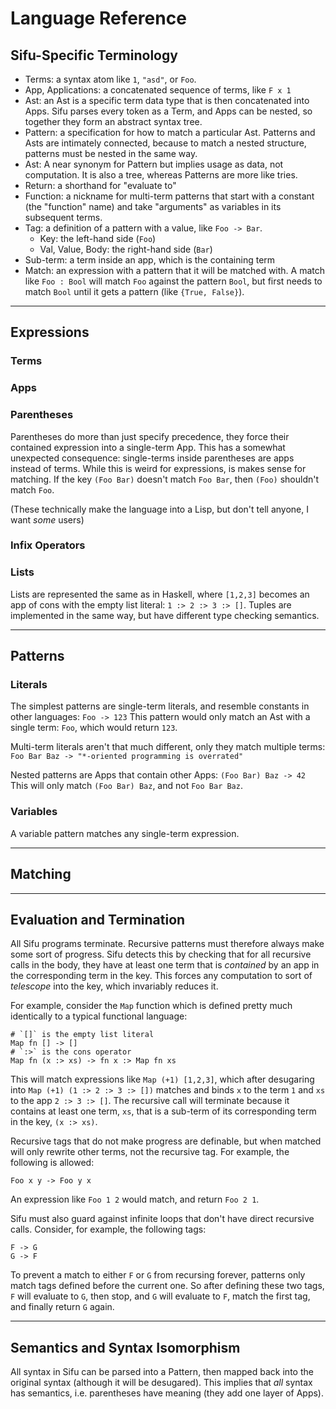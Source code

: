 # Language Reference

## Sifu-Specific Terminology

- Terms: a syntax atom like `1`, `"asd"`, or `Foo`.
- App, Applications: a concatenated sequence of terms, like `F x 1`
- Ast: an Ast is a specific term data type that is then concatenated into Apps.
Sifu parses every token as a Term, and Apps can be nested, so together they form
an abstract syntax tree.
- Pattern: a specification for how to match a particular Ast. Patterns and Asts
are intimately connected, because to match a nested structure, patterns must be
nested in the same way.
- Ast: A near synonym for Pattern but implies usage as data, not computation. It is also a tree, whereas Patterns are more like tries.
- Return: a shorthand for "evaluate to"
- Function: a nickname for multi-term patterns that start with a constant (the
"function" name) and take "arguments" as variables in its subsequent terms.
- Tag: a definition of a pattern with a value, like `Foo -> Bar`.
  - Key: the left-hand side (`Foo`)
  - Val, Value, Body: the right-hand side (`Bar`) 
- Sub-term: a term inside an app, which is the containing term
- Match: an expression with a pattern that it will be matched with. A match like
`Foo : Bool` will match `Foo` against the pattern `Bool`, but first needs to
match `Bool` until it gets a pattern (like `{True, False}`).

---

## Expressions

### Terms

### Apps

### Parentheses
Parentheses do more than just specify precedence, they force their contained
expression into a single-term App. This has a somewhat unexpected consequence:
single-terms inside parentheses are apps instead of terms. While this is weird
for expressions, is makes sense for matching. If the key `(Foo Bar)` doesn't
match `Foo Bar`, then `(Foo)` shouldn't match `Foo`.

(These technically make the language into a Lisp, but don't tell anyone, I want _some_ users)

### Infix Operators

### Lists

Lists are represented the same as in Haskell, where `[1,2,3]` becomes an app of
cons with the empty list literal: `1 :> 2 :> 3 :> []`. Tuples are implemented in
the same way, but have different type checking semantics.

---

## Patterns

### Literals

The simplest patterns are single-term literals, and resemble constants in other
languages:
`Foo -> 123`
This pattern would only match an Ast with a single term:
`Foo`, which would return `123`.

Multi-term literals aren't that much different, only they match multiple terms:
`Foo Bar Baz -> "*-oriented programming is overrated"`

Nested patterns are Apps that contain other Apps:
`(Foo Bar) Baz -> 42`
This will only match `(Foo Bar) Baz`, and not `Foo Bar Baz`.

### Variables

A variable pattern matches any single-term expression.


---

## Matching

---

## Evaluation and Termination

All Sifu programs terminate. Recursive patterns must therefore always make some
sort of progress. Sifu detects this by checking that for all recursive calls
in the body, they have at least one term that is _contained_ by an app in the
corresponding term in the key. This forces any computation to sort of _telescope_
into the key, which invariably reduces it.

For example, consider the `Map` function which is defined pretty much
identically to a typical functional language:
```
# `[]` is the empty list literal
Map fn [] -> []
# `:>` is the cons operator
Map fn (x :> xs) -> fn x :> Map fn xs
```
This will match expressions like `Map (+1) [1,2,3]`, which after desugaring into
`Map (+1) (1 :> 2 :> 3 :> [])` matches and binds `x` to the term `1` and `xs` to
the app `2 :> 3 :> []`. The recursive call will terminate because it contains
at least one term, `xs`, that is a sub-term of its corresponding term in the
key, `(x :> xs)`.

Recursive tags that do not make progress are definable, but when matched will only rewrite other terms, not the recursive tag. For example, the following is allowed:
```
Foo x y -> Foo y x
```
An expression like `Foo 1 2` would match, and return `Foo 2 1`.

Sifu must also guard against infinite loops that don't have direct recursive
calls. Consider, for example, the following tags:
```
F -> G
G -> F
```
To prevent a match to either `F` or `G` from recursing forever, patterns only
match tags defined before the current one. So after defining these two tags,
`F` will evaluate to `G`, then stop, and `G` will evaluate to `F`, match the
first tag, and finally return `G` again.

---

## Semantics and Syntax Isomorphism

All syntax in Sifu can be parsed into a Pattern, then mapped back into the original
syntax (although it will be desugared). This implies that _all_ syntax has
semantics, i.e. parentheses have meaning (they add one layer of Apps).